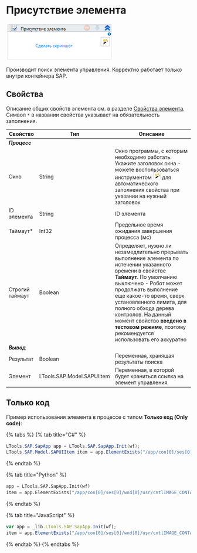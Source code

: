 # Присутствие элемента

![](<../../../.gitbook/assets/image (290).png>)

Производит поиск элемента управления. Корректно работает только внутри контейнера SAP.

## Свойства
Описание общих свойств элемента см. в разделе [Свойства элемента](https://docs.primo-rpa.ru/primo-rpa/primo-studio/process/elements#svoistva-elementa).\
Символ `*` в названии свойства указывает на обязательность заполнения.

| Свойство    | Тип                        | Описание                                             |
| ----------- | -------------------------- | ---------------------------------------------------- |
| ***Процесс*** | | |
| Окно        | String                     | Окно программы, с которым необходимо работать. Укажите заголовок окна - можете воспользоваться инструментом ![](<../../../.gitbook/assets/image (794).png>) для автоматического заполнения свойства при указании на нужный заголовок |
| ID элемента | String                     | ID элемента                                          |
| Таймаут\*   | Int32                      | Предельное время ожидания завершения процесса (мс)   |
| Строгий таймаут | Boolean                | Определяет, нужно ли незамедлительно прерывать выполнение элемента по истечении указанного времени в свойстве **Таймаут**. По умолчанию выключено - Робот может продолжать выполнение еще какое-то время, сверх установленного лимита, для полного обхода дерева контролов. На данный момент свойство **введено в тестовом режиме**, поэтому рекомендуется использовать его аккуратно |
| ***Вывод*** | | |
| Результат   | Boolean                    | Переменная, хранящая результаты поиска               |
| Элемент     | LTools.SAP.Model.SAPUIItem | Переменная, в которой будет храниться ссылка на элемент управления |



## Только код
Пример использования элемента в процессе с типом **Только код (Only code)**:

{% tabs %}
{% tab title="C#" %}
```csharp
LTools.SAP.SapApp app = LTools.SAP.SapApp.Init(wf);
LTools.SAP.Model.SAPUIItem item = app.ElementExists("/app/con[0]/ses[0]/wnd[0]/usr/cntlIMAGE_CONTAINER/shellcont/shell/shellcont[0]/shell");
```
{% endtab %}

{% tab title="Python" %}
```python
app = LTools.SAP.SapApp.Init(wf)
item = app.ElementExists("/app/con[0]/ses[0]/wnd[0]/usr/cntlIMAGE_CONTAINER/shellcont/shell/shellcont[0]/shell")
```
{% endtab %}

{% tab title="JavaScript" %}
```javascript
var app = _lib.LTools.SAP.SapApp.Init(wf);
item = app.ElementExists("/app/con[0]/ses[0]/wnd[0]/usr/cntlIMAGE_CONTAINER/shellcont/shell/shellcont[0]/shell");
```
{% endtab %}
{% endtabs %}
